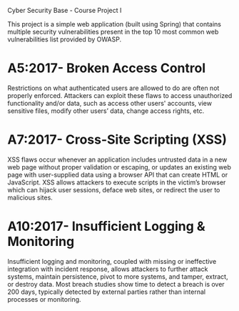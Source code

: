 Cyber Security Base - Course Project I

This project is a simple web application (built using Spring) that contains multiple security vulnerabilities present in
the top 10 most common web vulnerabilities list provided by OWASP.

#  A5:2017- Broken Access Control
Restrictions on what authenticated users are allowed to do are often not properly enforced.
Attackers can exploit these flaws to access unauthorized functionality and/or data, such as access
other users' accounts, view sensitive files, modify other users’ data, change access rights, etc.

# A7:2017- Cross-Site Scripting (XSS)
XSS flaws occur whenever an application includes untrusted data in a new web page without
proper validation or escaping, or updates an existing web page with user-supplied data using a
browser API that can create HTML or JavaScript. XSS allows attackers to execute scripts in the
victim’s browser which can hijack user sessions, deface web sites, or redirect the user to
malicious sites.

# A10:2017- Insufficient Logging & Monitoring
Insufficient logging and monitoring, coupled with missing or ineffective integration with incident
response, allows attackers to further attack systems, maintain persistence, pivot to more systems,
and tamper, extract, or destroy data. Most breach studies show time to detect a breach is over
200 days, typically detected by external parties rather than internal processes or monitoring. 